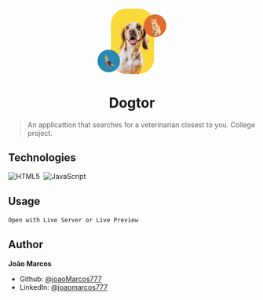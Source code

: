 <p align="center">
  <img src="./src/assets/pets.svg" width="140px" />
</p>

<h1 align="center">Dogtor</h1>

> An applicattion that searches for a veterinarian closest to you.
> College project.

## Technologies

![HTML5](https://img.shields.io/badge/-HTML5-05122A?style=flat&logo=html5)&nbsp;
![JavaScript](https://img.shields.io/badge/-JavaScript-05122A?style=flat&logo=javascript)&nbsp;

<!-- ## Install

```sh
npm install
``` -->

## Usage

```sh
Open with Live Server or Live Preview
```

## Author

**João Marcos**

- Github: [@joaoMarcos777](https://github.com/joaoMarcos777)
- LinkedIn: [@joaomarcos777](https://linkedin.com/in/joaomarcos777)
